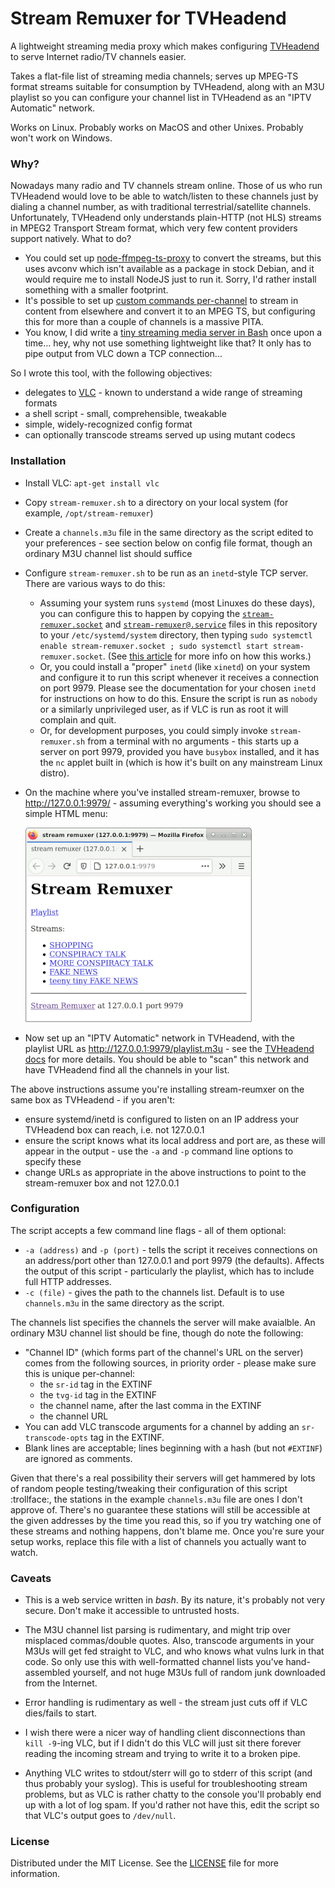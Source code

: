 

# Stream Remuxer for TVHeadend

A lightweight streaming media proxy which makes configuring [TVHeadend](https://github.com/tvheadend/tvheadend) to serve Internet radio/TV channels easier.

Takes a flat-file list of streaming media channels; serves up MPEG-TS format streams suitable for consumption by TVHeadend, along with an M3U playlist so you can configure your channel list in TVHeadend as an "IPTV Automatic" network.

Works on Linux.  Probably works on MacOS and other Unixes.  Probably won't work on Windows.


### Why?

Nowadays many radio and TV channels stream online.  Those of us who run TVHeadend would love to be able to watch/listen to these channels just by dialing a channel number, as with traditional terrestrial/satellite channels.  Unfortunately, TVHeadend only understands plain-HTTP (not HLS) streams in MPEG2 Transport Stream format, which very few content providers support natively.  What to do?

- You could set up [node-ffmpeg-ts-proxy](https://github.com/Jalle19/node-ffmpeg-mpegts-proxy) to convert the streams, but this uses avconv which isn't available as a package in stock Debian, and it would require me to install NodeJS just to run it.  Sorry, I'd rather install something with a smaller footprint.
- It's possible to set up [custom commands per-channel](https://tvheadend.org/projects/tvheadend/wiki/Custom_MPEG-TS_Input) to stream in content from elsewhere and convert it to an MPEG TS, but configuring this for more than a couple of channels is a massive PITA.
- You know, I did write a [tiny streaming media server in Bash](https://github.com/pobrelkey/alarum) once upon a time... hey, why not use something lightweight like that?  It only has to pipe output from VLC down a TCP connection...

So I wrote this tool, with the following objectives:

- delegates to [VLC](http://www.videolan.org/) - known to understand a wide range of streaming formats
- a shell script - small, comprehensible, tweakable
- simple, widely-recognized config format
- can optionally transcode streams served up using mutant codecs


### Installation

- Install VLC: `apt-get install vlc`
- Copy `stream-remuxer.sh` to a directory on your local system (for example, `/opt/stream-remuxer`)
- Create a `channels.m3u` file in the same directory as the script edited to your preferences - see section below on config file format, though an ordinary M3U channel list should suffice
- Configure `stream-remuxer.sh` to be run as an `inetd`-style TCP server.  There are various ways to do this:
  - Assuming your system runs `systemd` (most Linuxes do these days), you can configure this to happen by copying the [`stream-remuxer.socket`](systemd/stream-remuxer.socket) and [`stream-remuxer@.service`](systemd/stream-remuxer@.service) files in this repository to your `/etc/systemd/system` directory, then typing `sudo systemctl enable stream-remuxer.socket ; sudo systemctl start stream-remuxer.socket`.  (See [this article](http://0pointer.de/blog/projects/inetd.html) for more info on how this works.)
  - Or, you could install a "proper" `inetd` (like `xinetd`) on your system and configure it to run this script whenever it receives a connection on port 9979.  Please see the documentation for your chosen `inetd` for instructions on how to do this.  Ensure the script is run as `nobody` or a similarly unprivileged user, as if VLC is run as root it will complain and quit.
  - Or, for development purposes, you could simply invoke `stream-remuxer.sh` from a terminal with no arguments - this starts up a server on port 9979, provided you have `busybox` installed, and it has the `nc` applet built in (which is how it's built on any mainstream Linux distro).
- On the machine where you've installed stream-remuxer, browse to http://127.0.0.1:9979/ - assuming everything's working you should see a simple HTML menu:

  ![menu](doc/menu.png "menu")

- Now set up an "IPTV Automatic" network in TVHeadend, with the playlist URL as http://127.0.0.1:9979/playlist.m3u - see the [TVHeadend docs](https://tvheadend.org/projects/tvheadend/wiki/Automatic_IPTV_Network) for more details.  You should be able to "scan" this network and have TVHeadend find all the channels in your list.

The above instructions assume you're installing stream-reumxer on the same box as TVHeadend - if you aren't:
- ensure systemd/inetd is configured to listen on an IP address your TVHeadend box can reach, i.e. not 127.0.0.1
- ensure the script knows what its local address and port are, as these will appear in the output - use the `-a` and `-p` command line options to specify these
- change URLs as appropriate in the above instructions to point to the stream-remuxer box and not 127.0.0.1

### Configuration

The script accepts a few command line flags - all of them optional:

- `-a (address)` and `-p (port)` - tells the script it receives connections on an address/port other than 127.0.0.1 and port 9979 (the defaults).  Affects the output of this script - particularly the playlist, which has to include full HTTP addresses.
- `-c (file)` - gives the path to the channels list.  Default is to use `channels.m3u` in the same directory as the script. 

The channels list specifies the channels the server will make avaialble.  An ordinary M3U channel list should be fine, though do note the following:

- "Channel ID" (which forms part of the channel's URL on the server) comes from the following sources, in priority order - please make sure this is unique per-channel:
  - the `sr-id` tag in the EXTINF
  - the `tvg-id` tag in the EXTINF
  - the channel name, after the last comma in the EXTINF
  - the channel URL
- You can add VLC transcode arguments for a channel by adding an `sr-transcode-opts` tag in the EXTINF.
- Blank lines are acceptable; lines beginning with a hash (but not `#EXTINF`) are ignored as comments.

Given that there's a real possibility their servers will get hammered by lots of random people testing/tweaking their configuration of this script :trollface:, the stations in the example `channels.m3u` file are ones I don't approve of.  There's no guarantee these stations will still be accessible at the given addresses by the time you read this, so if you try watching one of these streams and nothing happens, don't blame me.  Once you're sure your setup works, replace this file with a list of channels you actually want to watch.


### Caveats

- This is a web service written in _bash_.  By its nature, it's probably not very secure.  Don't make it accessible to untrusted hosts.

- The M3U channel list parsing is rudimentary, and might trip over misplaced commas/double quotes.  Also, transcode arguments in your M3Us will get fed straight to VLC, and who knows what vulns lurk in that code.  So only use this with well-formatted channel lists you've hand-assembled yourself, and not huge M3Us full of random junk downloaded from the Internet.

- Error handling is rudimentary as well - the stream just cuts off if VLC dies/fails to start.

- I wish there were a nicer way of handling client disconnections than `kill -9`-ing VLC, but if I didn't do this VLC will just sit there forever reading the incoming stream and trying to write it to a broken pipe.

- Anything VLC writes to stdout/sterr will go to stderr of this script (and thus probably your syslog).  This is useful for troubleshooting stream problems, but as VLC is rather chatty to the console you'll probably end up with a lot of log spam.  If you'd rather not have this, edit the script so that VLC's output goes to `/dev/null`.


### License

Distributed under the MIT License. See the [LICENSE](LICENSE) file for more information.

